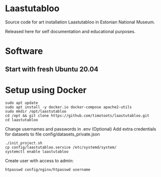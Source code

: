 # Laastutabloo
Source code for art installation Laastutabloo in Estonian National Museum.

Released here for self documentation and educational purposes.

# Software

## Start with fresh Ubuntu 20.04

# Setup using Docker
```
sudo apt update
sudo apt install -y docker.io docker-compose apache2-utils
sudo mkdir /opt/laastutabloo
cd /opt && git clone https://github.com/timotoots/laastutabloo.git
cd laastutabloo
```

Change usernames and passwords in .env
(Optional) Add extra credentials for datasets to file config/datasets_private.json

```
./init_project.sh
cp config/laastutabloo.service /etc/systemd/system/
systemctl enable laastutabloo
```

Create user with access to admin:
```
htpasswd config/nginx/htpasswd username
```


